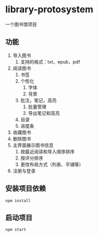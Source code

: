 # library-protosystem
一个图书馆项目

## 功能

1.  导入图书
	1. 支持的格式：txt，epub，pdf
2. 阅读图书
	1. 书签
	2. 个性化
		1. 字体
		2. 背景
	3. 批注，笔记，高亮
		1. 批量管理
		2. 导出笔记和高亮
	4. 目录
	5. 进度条
3. 收藏图书
4. 删除图书
5. 主界面展示图书信息
	1. 按最近阅读和导入顺序排序
	2. 按评分排序
	3. 更改布局方式（列表、平铺等）
6. 注册与登录

## 安装项目依赖
```
npm install
```
## 启动项目
```
npm start
```
